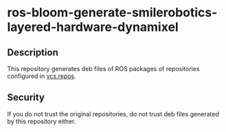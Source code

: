 # ros-bloom-generate-smilerobotics-layered-hardware-dynamixel

## Description

This repository generates deb files of ROS packages of repositories configured in [vcs.repos](./vcs.repos).

## Security

If you do not trust the original repositories, do not trust deb files generated by this repository either.
